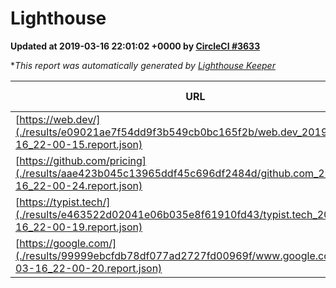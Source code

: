 
# Lighthouse

**Updated at 2019-03-16 22:01:02 +0000 by [CircleCI #3633](https://circleci.com/gh/ItinerisLtd/lighthouse-keeper-example/3633)**

**This report was automatically generated by [Lighthouse Keeper](https://github.com/itinerisltd/lighthouse-keeper)*

| URL | Performance | Accessibility | Best Practices | SEO | PWA | Updated At |
| --- | --- | --- | --- | --- | --- | --- |
| [https://web.dev/](./results/e09021ae7f54dd9f3b549cb0bc165f2b/web.dev_2019-03-16_22-00-15.report.json) | 0.9 | 0.93 | 1 | 0.87 | 1 | 2019-03-16T22:00:15.651Z |
| [https://github.com/pricing](./results/aae423b045c13965ddf45c696df2484d/github.com_2019-03-16_22-00-24.report.json) | 0.86 | 0.89 | 0.93 | 0.9 | 0.58 | 2019-03-16T22:00:24.447Z |
| [https://typist.tech/](./results/e463522d02041e06b035e8f61910fd43/typist.tech_2019-03-16_22-00-19.report.json) | 1 |  |  |  |  | 2019-03-16T22:00:19.751Z |
| [https://google.com/](./results/99999ebcfdb78df077ad2727fd00969f/www.google.com_2019-03-16_22-00-20.report.json) | 0.93 | 0.71 | 0.93 | 0.82 | 0.58 | 2019-03-16T22:00:20.510Z |
